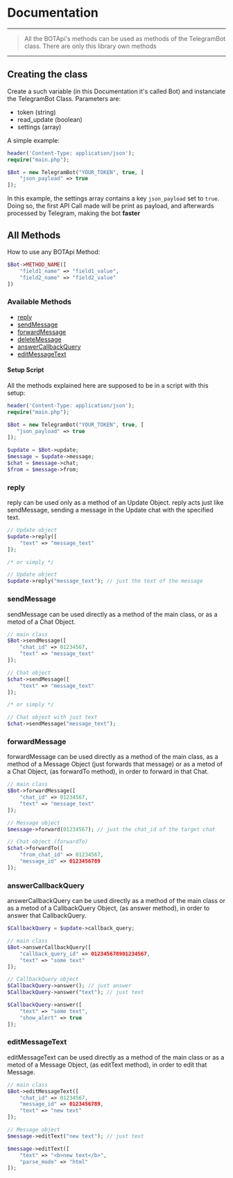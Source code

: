 # Documentation
--------
> All the BOTApi's methods can be used as methods of the TelegramBot class.
> There are only this library own methods
--------

## Creating the class
Create a such variable (in this Documentation it's called Bot) and instanciate the TelegramBot Class. Parameters are:
   * token (string)
   * read_update (boolean)
   * settings (array)

A simple example:
```php
header('Content-Type: application/json');
require("main.php");

$Bot = new TelegramBot("YOUR_TOKEN", true, [
    "json_payload" => true
]);
```
In this example, the settings array contains a key `json_payload` set to `true`. Doing so, the first API Call made will be print as payload, and afterwards processed by Telegram, making the bot **faster**  

## All Methods
How to use any BOTApi Method:
```php
$Bot->METHOD_NAME([
    "field1_name" => "field1_value",
    "field2_name" => "field2_value"
])
```

### Available Methods
   * [reply](#reply)
   * [sendMessage](#sendMessage)
   * [forwardMessage](#forwardMessage)
   * [deleteMessage](#deleteMessage)
   * [answerCallbackQuery](#answerCallbackQuery)
   * [editMessageText](#editMessageText)

#### Setup Script
All the methods explained here are supposed to be in a script with this setup:
```php
header('Content-Type: application/json');
require("main.php");

$Bot = new TelegramBot("YOUR_TOKEN", true, [
   "json_payload" => true
]);

$update = $Bot->update;
$message = $update->message;
$chat = $message->chat;
$from = $message->from;
```

### reply
reply can be used only as a method of an Update Object.
reply acts just like sendMessage, sending a message in the Update chat with the specified text.

```php
// Update object
$update->reply([
    "text" => "message_text"
]);

/* or simply */

// Update object
$update->reply("message_text"); // just the text of the message
```


### sendMessage
sendMessage can be used directly as a method of the main class, or as a metod of a Chat Object.

```php
// main class
$Bot->sendMessage([
    "chat_id" => 01234567,
    "text" => "message_text"
]);

// Chat object
$chat->sendMessage([
    "text" => "message_text"
]);

/* or simply */

// Chat object with just text
$chat->sendMessage("message_text");
```

### forwardMessage
forwardMessage can be used directly as a method of the main class, as a method of a Message Object (just forwards that message) or as a metod of a Chat Object, (as forwardTo method), in order to forward in that Chat.

```php
// main class
$Bot->forwardMessage([
    "chat_id" => 01234567,
    "text" => "message_text"
]);

// Message object
$message->forward(01234567); // just the chat_id of the target chat

// Chat object (forwardTo)
$chat->forwardTo([
    "from_chat_id" => 01234567,
    "message_id" => 0123456789
]);
```

### answerCallbackQuery
answerCallbackQuery can be used directly as a method of the main class or as a metod of a CallbackQuery Object, (as answer method), in order to answer that CallbackQuery.

```php
$CallbackQuery = $update->callback_query;

// main class
$Bot->answerCallbackQuery([
    "callback_query_id" => 012345678901234567,
    "text" => "some text"
]);

// CallbackQuery object
$CallbackQuery->answer(); // just answer
$CallbackQuery->answer("text"); // just text

$CallbackQuery->answer([
    "text" => "some text",
    "show_alert" => true
]);
```

### editMessageText
editMessageText can be used directly as a method of the main class or as a metod of a Message Object, (as editText method), in order to edit that Message.

```php
// main class
$Bot->editMessageText([
    "chat_id" => 01234567,
    "message_id" => 0123456789,
    "text" => "new text"
]);

// Message object
$message->editText("new text"); // just text

$message->editText([
    "text" => "<b>new text</b>",
    "parse_mode" => "html"
]);
```
